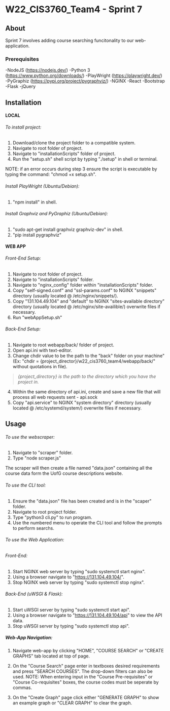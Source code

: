 # W22_CIS3760_Team4 - Sprint 7

<!-- ABOUT SECTION -->
## About 
Sprint 7 involves adding course searching funcitonality to our web-application.

### Prerequisites
-NodeJS (https://nodejs.dev/)
-Python 3 (https://www.python.org/downloads/)
-PlayWright (https://playwright.dev/)
-PyGraphiz (https://pypi.org/project/pygraphviz/)
-NGINX
-React
-Bootstrap
-Flask
-jQuery



<!-- INSTALL SECTION -->
## Installation
#### LOCAL
###### To install project:
1. Download/clone the project folder to a compatible system.
2. Navigate to root folder of project. 
3. Navigate to "installationScripts" folder of project.
4. Run the "setup.sh" shell script by typing "./setup" in shell or terminal.

NOTE: if an error occurs during step 3 ensure the script is executable by typing the command:
"chmod +x setup.sh".

###### Install PlayWright (Ubuntu/Debian):
1. "npm install" in shell.

###### Install Graphviz and PyGraphiz (Ubuntu/Debian):
1. "sudo apt-get install graphviz graphviz-dev" in shell.
2. "pip install pygraphviz"



#### WEB APP
###### Front-End Setup:
1. Navigate to root folder of project.
2. Navigate to "installationScripts" folder.
3. Navigate to "nginx_config" folder within "installationScripts" folder.
4. Copy "self-signed.conf" and "ssl-params.conf" to NGINX "snippets" directory (usually located @ /etc/nginx/snippets/).
5. Copy "131.104.49.104" and "default" to NGINX "sites-available directory" directory (usually located @ /etc/nginx/site-availible/) overwrite files if necessary.
6. Run "webAppSetup.sh"

###### Back-End Setup:
1. Navigate to root webapp/back/ folder of project.
2. Open api.ini with text-editor.
3. Change chdir value to be the path to the "back" folder on your machine" (Ex: "chdir = {project_director}/w22_cis3760_team4/webapp/back/" without quotations in file).
>*{project_directory} is the path to the directory which you have the project in.*
4. Within the same directory of api.ini, create and save a new file that will process all web requests sent - api.sock
5. Copy "api.service" to NGINX "system directory" directory (usually located @ /etc/systemd/system/) overwrite files if necessary.

<!-- USAGE SECTION -->
## Usage
###### To use the webscraper:
1. Navigate to "scraper" folder.
2. Type "node scraper.js"

The scraper will then create a file named "data.json" containing all the 
course data form the UofG course descriptions website.

###### To use the CLI tool:
1. Ensure the "data.json" file has been created and is in the "scaper" folder.
2. Navigate to root project folder.
3. Type "python3 cli.py" to run program.
4. Use the numbered menu to operate the CLI tool and follow the prompts to perform searchs.

###### To use the Web Application:
###### Front-End:
1. Start NGINX web server by typing "sudo systemctl start nginx".
2. Using a browser navigate to "https://131.104.49.104/".
3. Stop NGINX web server by typing "sudo systemctl stop nginx".

###### Back-End (uWSGI & Flask):
1. Start uWSGI server by typing "sudo systemctl start api".
2. Using a browser navigate to "https://131.104.49.104/api" to view the API data.
3. Stop uWSGI server by typing "sudo systemctl stop api".

##### Web-App Navigation:
1. Navigate web-app by clicking "HOME", "COURSE SEARCH" or "CREATE GRAPHS" tab located at top of page.
2. On the "Course Search" page enter in textboxes desired requirements and press "SEARCH COURSES". The drop-down filters can also be used. NOTE: When entering input in the "Course Pre-requisites" or "Course Co-requisites" boxes, the course codes must be seperate by commas.

3. On the "Create Graph" page click either "GENERATE GRAPH" to show an example graph or "CLEAR GRAPH" to clear the graph.
